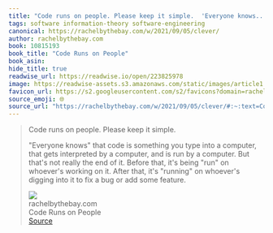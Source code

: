 ```yaml
---
title: "Code runs on people. Please keep it simple.  'Everyone knows..."
tags: software information-theory software-engineering
canonical: https://rachelbythebay.com/w/2021/09/05/clever/
author: rachelbythebay.com
book: 10815193
book_title: "Code Runs on People"
book_asin: 
hide_title: true
readwise_url: https://readwise.io/open/223825978
image: https://readwise-assets.s3.amazonaws.com/static/images/article1.be68295a7e40.png
favicon_url: https://s2.googleusercontent.com/s2/favicons?domain=rachelbythebay.com
source_emoji: 🌐
source_url: "https://rachelbythebay.com/w/2021/09/05/clever/#:~:text=Code%20runs%20on,add%20some%20feature."
---
```


> Code runs on people. Please keep it simple.
> 
> "Everyone knows" that code is something you type into a computer, that gets interpreted by a computer, and is run by a computer. But that's not really the end of it. Before that, it's being "run" on whoever's working on it. After that, it's "running" on whoever's digging into it to fix a bug or add some feature.
> <div class="quoteback-footer"><div class="quoteback-avatar"><img class="mini-favicon" src="https://s2.googleusercontent.com/s2/favicons?domain=rachelbythebay.com"></div><div class="quoteback-metadata"><div class="metadata-inner"><span style="display:none">FROM:</span><div aria-label="rachelbythebay.com" class="quoteback-author"> rachelbythebay.com</div><div aria-label="Code Runs on People" class="quoteback-title"> Code Runs on People</div></div></div><div class="quoteback-backlink"><a target="_blank" aria-label="go to the full text of this quotation" rel="noopener" href="https://rachelbythebay.com/w/2021/09/05/clever/#:~:text=Code%20runs%20on,add%20some%20feature." class="quoteback-arrow"> Source</a></div></div>